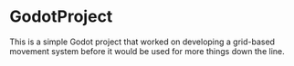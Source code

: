 # GodotProject
This is a simple Godot project that worked on developing a grid-based movement system before it would be used for more things down the line.
